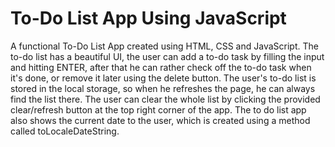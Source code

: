 # To-Do List App Using JavaScript
A functional To-Do List App created using HTML, CSS and JavaScript. 
The to-do list has a beautiful UI, the user can add a to-do task by filling the input and hitting ENTER, after that he can rather check off the to-do task when it's done, or remove it later using the delete button. The user's to-do list is stored in the local storage, so when he refreshes the page, he can always find the list there.
The user can clear the whole list by clicking the provided clear/refresh button at the top right corner of the app.
The to do list app also shows the current date to the user, which is created using a method called toLocaleDateString.
